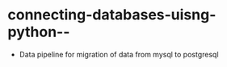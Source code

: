 # connecting-databases-uisng-python--
* Data pipeline for migration of data from mysql to postgresql
